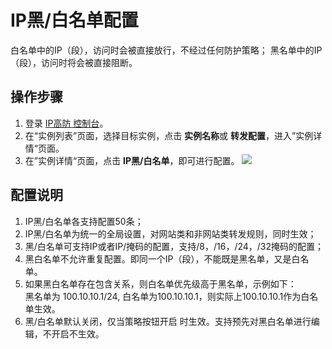 # IP黑/白名单配置

白名单中的IP（段），访问时会被直接放行，不经过任何防护策略；
黑名单中的IP（段），访问时将会被直接阻断。

## 操作步骤
1. 登录 [IP高防 控制台](https://ip-anti-console.jdcloud.com/instancelist)。
2. 在“实例列表”页面，选择目标实例，点击 **实例名称**或 **转发配置**，进入”实例详情“页面。
3. 在”实例详情“页面，点击 **IP黑/白名单**，即可进行配置。
![](https://github.com/jdcloudcom/cn/blob/edit/image/Advanced%20Anti-DDoS/blacklist%2001.png)

## 配置说明
1. IP黑/白名单各支持配置50条；
2. IP黑/白名单为统一的全局设置，对网站类和非网站类转发规则，同时生效；
3. 黑/白名单可支持IP或者IP/掩码的配置，支持/8，/16，/24，/32掩码的配置；
4. 黑白名单不允许重复配置。即同一个IP（段），不能既是黑名单，又是白名单。
5. 如果黑白名单存在包含关系，则白名单优先级高于黑名单，示例如下：</BR>
黑名单为 100.10.10.1/24, 白名单为100.10.10.1，则实际上100.10.10.1作为白名单生效。
6. 黑/白名单默认关闭，仅当策略按钮开启 时生效。支持预先对黑白名单进行编辑，不开启不生效。



